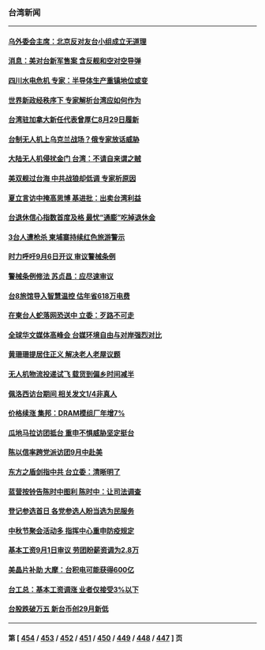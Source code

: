 ### 台湾新闻
---
#### [乌外委会主席：北京反对友台小组成立无道理](../../pages/ncid1349361/n13813603.md) 
#### [消息：美对台新军售案 含反舰和空对空导弹](../../pages/ncid1349361/n13813602.md) 
#### [四川水电危机 专家：半导体生产重镇地位或变](../../pages/ncid1349361/n13813508.md) 
#### [世界新政经秩序下 专家解析台湾应如何作为](../../pages/ncid1349361/n13812997.md) 
#### [台湾驻加拿大新任代表曾厚仁8月29日履新](../../pages/ncid1349361/n13813413.md) 
#### [台制无人机上乌克兰战场？俄专家放话威胁](../../pages/ncid1349361/n13813364.md) 
#### [大陆无人机侵扰金门 台湾：不请自来谓之贼](../../pages/ncid1349361/n13813295.md) 
#### [美双舰过台海 中共战狼却低调 专家析原因](../../pages/ncid1349361/n13813189.md) 
#### [夏立言访中掩高思博 基进批：出卖台湾利益](../../pages/ncid1349361/n13813084.md) 
#### [台退休信心指数首度及格 最忧“通膨”吃掉退休金](../../pages/ncid1349361/n13813090.md) 
#### [3台人遭枪杀 柬埔寨持续红色旅游警示](../../pages/ncid1349361/n13813172.md) 
#### [时力呼吁9月6日开议 审议警械条例](../../pages/ncid1349361/n13813174.md) 
#### [警械条例修法 苏贞昌：应尽速审议](../../pages/ncid1349361/n13813173.md) 
#### [台8旅馆导入智慧温控 估年省618万电费](../../pages/ncid1349361/n13813179.md) 
#### [在柬台人蛇落网恐送中 立委：歹路不可走](../../pages/ncid1349361/n13813180.md) 
#### [全球华文媒体高峰会 台媒环境自由与对岸强烈对比](../../pages/ncid1349361/n13813153.md) 
#### [黄珊珊提居住正义 解决老人老屋议题](../../pages/ncid1349361/n13813105.md) 
#### [无人机物流投递试飞 载货到偏乡时间减半](../../pages/ncid1349361/n13813161.md) 
#### [佩洛西访台期间 相关发文1/4非真人](../../pages/ncid1349361/n13813157.md) 
#### [价格续涨 集邦：DRAM模组厂年增7%](../../pages/ncid1349361/n13813109.md) 
#### [瓜地马拉访团抵台 重申不惧威胁坚定挺台](../../pages/ncid1349361/n13813082.md) 
#### [陈以信率跨党派访团9月中赴美](../../pages/ncid1349361/n13813081.md) 
#### [东方之盾剑指中共 台立委：清晰明了](../../pages/ncid1349361/n13813088.md) 
#### [蓝营按铃告陈时中图利 陈时中：让司法调查](../../pages/ncid1349361/n13813087.md) 
#### [登记参选首日 各党参选人盼当选为民服务](../../pages/ncid1349361/n13813096.md) 
#### [中秋节聚会活动多 指挥中心重申防疫规定](../../pages/ncid1349361/n13813093.md) 
#### [基本工资9月1日审议 劳团盼薪资调为2.8万](../../pages/ncid1349361/n13813110.md) 
#### [美晶片补助 大摩：台积电可能获得600亿](../../pages/ncid1349361/n13813066.md) 
#### [台工总：基本工资调涨 业者仅接受3%以下](../../pages/ncid1349361/n13813068.md) 
#### [台股跌破万五 新台币创29月新低](../../pages/ncid1349361/n13813070.md) 

---
#### 第 [ [454](./454.md) / [453](./453.md) / [452](./452.md) / [451](./451.md) / [450](./450.md) / [449](./449.md) / [448](./448.md) / [447](./447.md) ] 页

